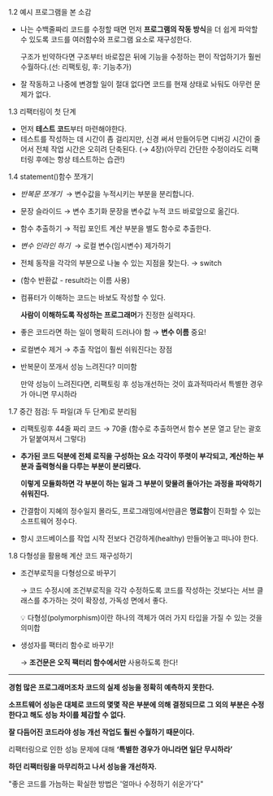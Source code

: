 1.2 예시 프로그램을 본 소감

- 나는 수백줄짜리 코드를 수정할 때면 먼저 **프로그램의 작동 방식**을 더 쉽게 파악할 수 있도록 코드를 여러함수와 프로그램 요소로 재구성한다.
    
    구조가 빈약하다면 구조부터 바로잡은 뒤에 기능을 수정하는 편이 작업하기가 훨씬 수월하다.(선: 리팩토링, 후: 기능추가)
    
- 잘 작동하고 나중에 변경할 일이 절대 없다면 코드를 현재 상태로 놔둬도 아무런 문제가 없다.

1.3 리팩터링이 첫 단계

- 먼저 **테스트 코드**부터 마련해야한다.
- 테스트를 작성하는 데 시간이 좀 걸리지만, 신경 써서 만들어두면 디버깅 시간이 줄어서 전체 작업 시간은 오히려 단축된다. (→ 4장)(아무리 간단한 수정이라도 리팩터링 후에는 항상 테스트하는 습관!)

1.4 statement()함수 쪼개기

- *반복문 쪼개기*  → 변수값을 누적시키는 부분을 분리합니다.
- 문장 슬라이드 → 변수 초기화 문장을 변수값 누적 코드 바로앞으로 옮긴다.
- 함수 추출하기 → 적립 포인트 계산 부분을 별도 함수로 추출한다.
- *변수 인라인 하기*  → 로컬 변수(임시변수) 제가하기

- 전체 동작을 각각의 부분으로 나눌 수 있는 지점을 찾는다. → switch
- (함수 반환값 - result라는 이름 사용) 
- 컴퓨터가 이해하는 코드는 바보도 작성할 수 있다.
    
    **사람이 이해하도록 작성하는 프로그래머**가 진정한 실력자다.
    
- 좋은 코드라면 하는 일이 명확히 드러나야 함 → **변수 이름** 중요!
- 로컬변수 제거 → 추출 작업이 훨씬 쉬워진다는 장점
- 반복문이 쪼개서 성능 느려진다? 미미함
    
    만약 성능이 느려진다면, 리팩토링 후 성능개선하는 것이 효과적따라서 특별한 경우가 아니면 무시하라
  

1.7 중간 점검: 두 파일(과 두 단계)로 분리됨

- 리팩토링후 44줄 짜리 코드 → 70줄 (함수로 추출하면서 함수 본문 열고 닫는 괄호가 덭붙여져서 그렇다)
- **추가된 코드 덕분에 전체 로직을 구성하는 요소 각각이 뚜렷이 부각되고, 계산하는 부분과 출력형식을 다루는 부분이 분리됐다.**
    
    **이렇게 모듈화하면 각 부분이 하는 일과 그 부분이 맞물려 돌아가는 과정을 파악하기 쉬워진다.**
    
- 간결함이 지혜의 정수일지 몰라도, 프로그래밍에서만큼은 **명료함**이 진화할 수 있는 소프트웨어 정수다.
- 항시 코드베이스를 작업 시작 전보다 건강하게(healthy) 만들어놓고 떠나야 한다.


1.8 다형성을 활용해 계산 코드 재구성하기

- 조건부로직을 다형성으로 바꾸기
    
     → 코드 수정시에 조건부로직을 각각 수정하도록 코드를 작성하는 것보다는 서브 클래스를 추가하는 것이 확장성, 가독성 면에서 좋다.
    
    <aside>
    💡 다형성(polymorphism)이란 하나의 객체가 여러 가지 타입을 가질 수 있는 것을 의미합
    
    </aside>
    
- 생성자를 팩터리 함수로 바꾸기!
    
    → **조건문은 오직 팩터리 함수에서만** 사용하도록 한다!
  

---
**경험 많은 프로그래머조차 코드의 실제 성능을 정확히 예측하지 못한다.**

**소프트웨어 성능은 대체로 코드의 몇몇 작은 부분에 의해 결정되므로 그 외의 부분은 수정한다고 해도 성능 차이를 체감할 수 없다.**

**잘 다듬어진 코드라야 성능 개선 작업도 훨씬 수월하기 때문이다.**

리팩터링으로 인한 성능 문제에 대해 **‘특별한 경우가 아니라면 일단 무시하라’**

**하던 리팩터링을 마무리하고 나서 성능을 개선하자.**

"좋은 코드를 가늠하는 확실한 방법은 '얼마나 수정하기 쉬운가'다"